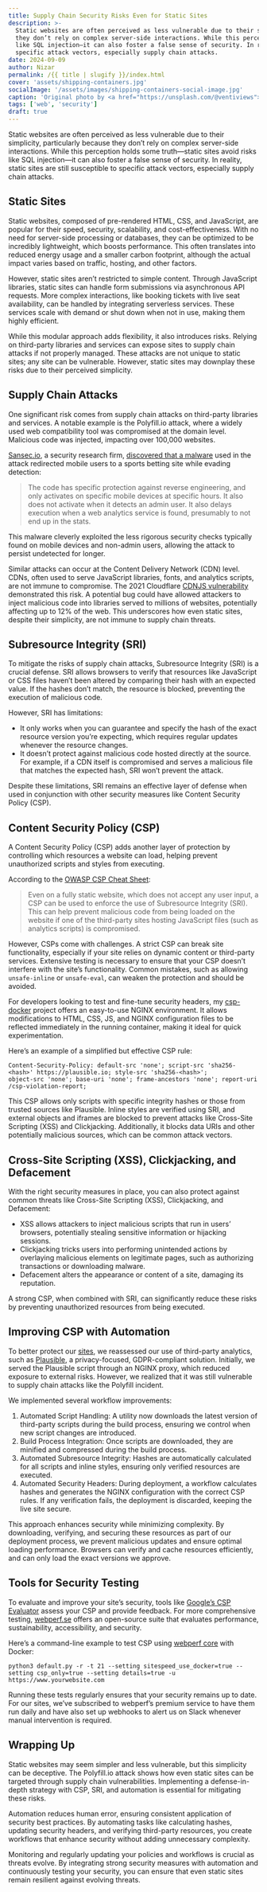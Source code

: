 ```yaml
---
title: Supply Chain Security Risks Even for Static Sites
description: >-
  Static websites are often perceived as less vulnerable due to their simplicity, particularly because
  they don’t rely on complex server-side interactions. While this perception holds some truth—static sites avoid risks
  like SQL injection—it can also foster a false sense of security. In reality, static sites are still susceptible to
  specific attack vectors, especially supply chain attacks.
date: 2024-09-09
author: Nizar
permalink: /{{ title | slugify }}/index.html
cover: 'assets/shipping-containers.jpg'
socialImage: '/assets/images/shipping-containers-social-image.jpg'
caption: 'Original photo by <a href="https://unsplash.com/@ventiviews">Venti Views</a> on <a href="https://unsplash.com/photos/aerial-view-of-city-buildings-during-daytime-6p0JBES_65E">Unsplash</a>'
tags: ['web', 'security']
draft: true
---
```


Static websites are often perceived as less vulnerable due to their simplicity, particularly because they don’t rely on
complex server-side interactions. While this perception holds some truth—static sites avoid risks like SQL injection—it
can also foster a false sense of security. In reality, static sites are still susceptible to specific attack vectors,
especially supply chain attacks.

## Static Sites

Static websites, composed of pre-rendered HTML, CSS, and JavaScript, are popular for their speed, security, scalability,
and cost-effectiveness. With no need for server-side processing or databases, they can be optimized to be incredibly
lightweight, which boosts performance. This often translates into reduced energy usage and a smaller carbon footprint,
although the actual impact varies based on traffic, hosting, and other factors.

However, static sites aren’t restricted to simple content. Through JavaScript libraries, static sites can handle form
submissions via asynchronous API requests. More complex interactions, like booking tickets with live seat availability,
can be handled by integrating serverless services. These services scale with demand or shut down when not in use, making
them highly efficient.

While this modular approach adds flexibility, it also introduces risks. Relying on third-party libraries and services
can expose sites to supply chain attacks if not properly managed. These attacks are not unique to static sites; any site
can be vulnerable. However, static sites may downplay these risks due to their perceived simplicity.

## Supply Chain Attacks

One significant risk comes from supply chain attacks on third-party libraries and services. A notable example is the
Polyfill.io attack, where a widely used web compatibility tool was compromised at the domain level. Malicious code was
injected, impacting over 100,000 websites.

[Sansec.io](https://sansec.io/), a security research firm, [discovered that a malware](https://sansec.io/research/polyfill-supply-chain-attack)
used in the attack redirected mobile users to a sports betting site while evading detection:

> The code has specific protection against reverse engineering, and only activates on specific mobile devices at
  specific hours. It also does not activate when it detects an admin user. It also delays execution when a web analytics
  service is found, presumably to not end up in the stats.

This malware cleverly exploited the less rigorous security checks typically found on mobile devices and non-admin users,
allowing the attack to persist undetected for longer.

Similar attacks can occur at the Content Delivery Network (CDN) level. CDNs, often used to serve JavaScript libraries,
fonts, and analytics scripts, are not immune to compromise. The 2021 Cloudflare [CDNJS vulnerability](https://www.bleepingcomputer.com/news/security/critical-cloudflare-cdn-flaw-allowed-compromise-of-12-percent-of-all-sites/)
demonstrated this risk. A potential bug could have allowed attackers to inject malicious code into libraries served to
millions of websites, potentially affecting up to 12% of the web. This underscores how even static sites, despite their
simplicity, are not immune to supply chain threats.

## Subresource Integrity (SRI)

To mitigate the risks of supply chain attacks, Subresource Integrity (SRI) is a crucial defense. SRI allows browsers to
verify that resources like JavaScript or CSS files haven’t been altered by comparing their hash with an expected value.
If the hashes don’t match, the resource is blocked, preventing the execution of malicious code.

However, SRI has limitations:
- It only works when you can guarantee and specify the hash of the exact resource version you’re expecting, which
  requires regular updates whenever the resource changes.
- It doesn’t protect against malicious code hosted directly at the source. For example, if a CDN itself is compromised
  and serves a malicious file that matches the expected hash, SRI won’t prevent the attack.

Despite these limitations, SRI remains an effective layer of defense when used in conjunction with other security
measures like Content Security Policy (CSP).

## Content Security Policy (CSP)

A Content Security Policy (CSP) adds another layer of protection by controlling which resources a website can load,
helping prevent unauthorized scripts and styles from executing.

According to the [OWASP CSP Cheat Sheet](https://cheatsheetseries.owasp.org/cheatsheets/Content_Security_Policy_Cheat_Sheet.html#defense-in-depth):

> Even on a fully static website, which does not accept any user input, a CSP can be used to enforce the use of
  Subresource Integrity (SRI). This can help prevent malicious code from being loaded on the website if one of the
  third-party sites hosting JavaScript files (such as analytics scripts) is compromised.

However, CSPs come with challenges. A strict CSP can break site functionality, especially if your site relies on dynamic
content or third-party services. Extensive testing is necessary to ensure that your CSP doesn’t interfere with the
site’s functionality. Common mistakes, such as allowing `unsafe-inline` or `unsafe-eval`, can weaken the protection
and should be avoided.

For developers looking to test and fine-tune security headers, my [csp-docker](https://github.com/nizos/csp-docker)
project offers an easy-to-use NGINX environment. It allows modifications to HTML, CSS, JS, and NGINX configuration files
to be reflected immediately in the running container, making it ideal for quick experimentation.

Here’s an example of a simplified but effective CSP rule:

```text
Content-Security-Policy: default-src 'none'; script-src 'sha256-<hash>' https://plausible.io; style-src 'sha256-<hash>';
object-src 'none'; base-uri 'none'; frame-ancestors 'none'; report-uri /csp-violation-report;
```

This CSP allows only scripts with specific integrity hashes or those from trusted sources like Plausible. Inline styles
are verified using SRI, and external objects and iframes are blocked to prevent attacks like Cross-Site Scripting (XSS)
and Clickjacking. Additionally, it blocks data URIs and other potentially malicious sources, which can be common attack
vectors.

## Cross-Site Scripting (XSS), Clickjacking, and Defacement

With the right security measures in place, you can also protect against common threats like Cross-Site Scripting (XSS),
Clickjacking, and Defacement:

- XSS allows attackers to inject malicious scripts that run in users’ browsers, potentially stealing sensitive
  information or hijacking sessions.
- Clickjacking tricks users into performing unintended actions by overlaying malicious elements on legitimate pages,
  such as authorizing transactions or downloading malware.
- Defacement alters the appearance or content of a site, damaging its reputation.

A strong CSP, when combined with SRI, can significantly reduce these risks by preventing unauthorized resources from
being executed.

## Improving CSP with Automation

To better protect our [sites](https://www.factor10.com/websites/), we reassessed our use of third-party analytics,
such as [Plausible](https://plausible.io/), a privacy-focused, GDPR-compliant solution. Initially, we served the
Plausible script through an NGINX proxy, which reduced exposure to external risks. However, we realized that it was
still vulnerable to supply chain attacks like the Polyfill incident.

We implemented several workflow improvements:

1. Automated Script Handling: A utility now downloads the latest version of third-party scripts during the build
   process, ensuring we control when new script changes are introduced.
2. Build Process Integration: Once scripts are downloaded, they are minified and compressed during the build process.
3. Automated Subresource Integrity: Hashes are automatically calculated for all scripts and inline styles, ensuring only
   verified resources are executed.
4. Automated Security Headers: During deployment, a workflow calculates hashes and generates the NGINX configuration
   with the correct CSP rules. If any verification fails, the deployment is discarded, keeping the live site secure.

This approach enhances security while minimizing complexity. By downloading, verifying, and securing these resources as
part of our deployment process, we prevent malicious updates and ensure optimal loading performance. Browsers can verify
and cache resources efficiently, and can only load the exact versions we approve.

## Tools for Security Testing

To evaluate and improve your site’s security, tools like [Google’s CSP Evaluator](https://csp-evaluator.withgoogle.com/)
assess your CSP and provide feedback. For more comprehensive testing, [webperf.se](http://webperf.se) offers an
open-source suite that evaluates performance, sustainability, accessibility, and security.

Here’s a command-line example to test CSP using [webperf core](https://github.com/Webperf-se/webperf_core) with Docker:

```
python3 default.py -r -t 21 --setting sitespeed_use_docker=true --setting csp_only=true --setting details=true -u https://www.yourwebsite.com
```

Running these tests regularly ensures that your security remains up to date. For our sites, we’ve subscribed to
webperf’s premium service to have them run daily and have also set up webhooks to alert us on Slack whenever manual
intervention is required.

## Wrapping Up

Static websites may seem simpler and less vulnerable, but this simplicity can be deceptive. The Polyfill.io attack shows
how even static sites can be targeted through supply chain vulnerabilities. Implementing a defense-in-depth strategy
with CSP, SRI, and automation is essential for mitigating these risks.

Automation reduces human error, ensuring consistent application of security best practices. By automating tasks like
calculating hashes, updating security headers, and verifying third-party resources, you create workflows that enhance
security without adding unnecessary complexity.

Monitoring and regularly updating your policies and workflows is crucial as threats evolve. By integrating strong
security measures with automation and continuously testing your security, you can ensure that even static sites remain
resilient against evolving threats.
